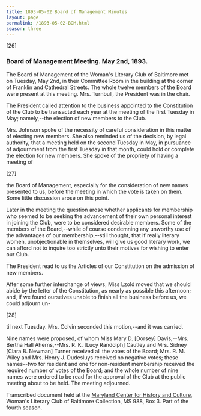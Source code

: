 ```yaml
---
title: 1893-05-02 Board of Management Minutes
layout: page
permalink: /1893-05-02-BOM.html
season: three
---
```

[26]

### Board of Management Meeting. May 2nd, 1893.

The Board of Management of the Woman's Literary Club of Baltimore met on Tuesday, May 2nd, in their Committee Room in the building at the corner of Franklin and Cathedral Streets. The whole twelve members of the Board were present at this meeting. Mrs. Turnbull, the President was in the chair.

The President called attention to the business appointed to the Constitution of the Club to be transacted each year at the meeting of the first Tuesday in May; namely,--the election of new members to the Club.

Mrs. Johnson spoke of the necessity of careful consideration in this matter of electing new members. She also reminded us of the decision, by legal authority, that a meeting held on the second Tuesday in May, in pursuance of adjournment from the first Tuesday in that month, could hold or complete the election for new members. She spoke of the propriety of having a meeting of

[27]

the Board of Management, especially for the consideration of new names presented to us, before the meeting in which the vote is taken on them. Some little discussion arose on this point.

Later in the meeting the question arose whether applicants for membership who seemed to be seeking the advancement of their own personal interest in joining the Club, were to be considered desirable members. Some of the members of the Board,--while of course condemning any unworthy use of the advantages of our membership,--still thought, that if really literary women, unobjectionable in themselves, will give us good literary work, we can afford not to inquire too strictly unto their motives for wishing to enter our Club.

The President read to us the Articles of our Constitution on the admission of new members.

After some further interchange of views, Miss Lzold moved that we should abide by the letter of the Constitution, as nearly as possible this afternoon; and, if we found ourselves unable to finish all the business before us, we could adjourn un-

[28]

til next Tuesday. Mrs. Colvin seconded this motion,--and it was carried.

Nine names were proposed, of whom Miss Mary D. [Dorsey] Davis,--Mrs. Bertha Hall Aherns,--Mrs. R. K. [Lucy Randolph] Cautley and Mrs. Sidney [Clara B. Newman] Turner received all the votes of the Board; Mrs. R. M. Wiley and Mrs. Henry J. Dudesluys received no negative votes; these names--two for resident and one for non-resident membership received the required number of votes of the Board; and the whole number of nine names were ordered to be read for the approval of the Club at the public meeting about to be held. The meeting adjourned.

Transcribed document held at the [Maryland Center for History and Culture](http://mdhs.org/), Woman's Literary Club of Baltimore Collection, MS 988, Box 3. Part of the fourth season.